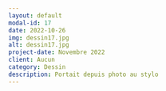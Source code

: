 ```yaml
---
layout: default
modal-id: 17
date: 2022-10-26
img: dessin17.jpg
alt: dessin17.jpg
project-date: Novembre 2022
client: Aucun
category: Dessin
description: Portait depuis photo au stylo
---
```

